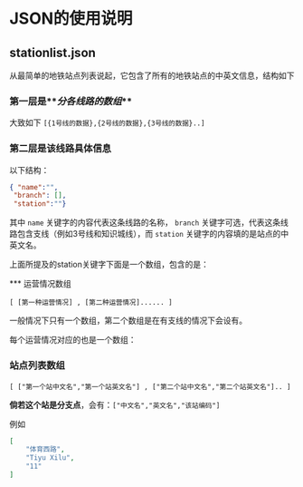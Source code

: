 # JSON的使用说明
## stationlist.json
从最简单的地铁站点列表说起，它包含了所有的地铁站点的中英文信息，结构如下

### 第一层是**_分各线路的数组_**

大致如下 `[{1号线的数据},{2号线的数据},{3号线的数据}..]`

### 第二层是该线路具体信息

以下结构：

```json
{ "name":"",
 "branch": [],
 "station":""}
```

其中 `name` 关键字的内容代表这条线路的名称， `branch` 关键字可选，代表这条线路包含支线（例如3号线和知识城线），而 `station` 关键字的内容填的是站点的中英文名。

上面所提及的station关键字下面是一个数组，包含的是：

*** 运营情况数组

`[ [第一种运营情况] , [第二种运营情况]...... ]`

一般情况下只有一个数组，第二个数组是在有支线的情况下会设有。

每个运营情况对应的也是一个数组：

### 站点列表数组

`[ ["第一个站中文名","第一个站英文名"] , ["第二个站中文名","第二个站英文名"].. ]` 

**倘若这个站是分支点**，会有：`["中文名","英文名","该站编码"]`

例如

```json
[
    "体育西路",
    "Tiyu Xilu",
    "11"
]
```